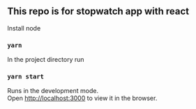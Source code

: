 ## This repo is for stopwatch app with react


Install node 

### `yarn`

In the project directory run

### `yarn start`

Runs in the development mode.<br>
Open [http://localhost:3000](http://localhost:3000) to view it in the browser.
